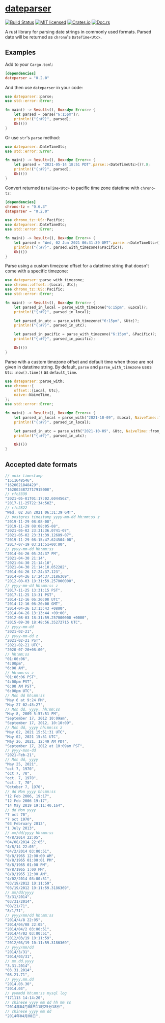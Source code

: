 # [dateparser](https://crates.io/crates/dateparser)

[![Build Status][actions-badge]][actions-url]
[![MIT licensed][mit-badge]][mit-url]
[![Crates.io][cratesio-badge]][cratesio-url]
[![Doc.rs][docrs-badge]][docrs-url]

[actions-badge]: https://github.com/waltzofpearls/dateparser/workflows/ci/badge.svg
[actions-url]: https://github.com/waltzofpearls/dateparser/actions?query=workflow%3Aci+branch%3Amain
[mit-badge]: https://img.shields.io/badge/license-MIT-blue.svg
[mit-url]: https://github.com/waltzofpearls/dateparser/blob/main/LICENSE
[cratesio-badge]: https://img.shields.io/crates/v/dateparser.svg
[cratesio-url]: https://crates.io/crates/dateparser
[docrs-badge]: https://docs.rs/dateparser/badge.svg
[docrs-url]: https://docs.rs/crate/dateparser/

A rust library for parsing date strings in commonly used formats. Parsed date will be returned as `chrono`'s
`DateTime<Utc>`.

## Examples

Add to your `Cargo.toml`:

```toml
[dependencies]
dateparser = "0.2.0"
```

And then use `dateparser` in your code:

```rust
use dateparser::parse;
use std::error::Error;

fn main() -> Result<(), Box<dyn Error>> {
    let parsed = parse("6:15pm")?;
    println!("{:#?}", parsed);
    Ok(())
}
```

Or use `str`'s `parse` method:

```rust
use dateparser::DateTimeUtc;
use std::error::Error;

fn main() -> Result<(), Box<dyn Error>> {
    let parsed = "2021-05-14 18:51 PDT".parse::<DateTimeUtc>()?.0;
    println!("{:#?}", parsed);
    Ok(())
}
```

Convert returned `DateTime<Utc>` to pacific time zone datetime with `chrono-tz`:

```toml
[dependencies]
chrono-tz = "0.6.3"
dateparser = "0.2.0"
```

```rust
use chrono_tz::US::Pacific;
use dateparser::DateTimeUtc;
use std::error::Error;

fn main() -> Result<(), Box<dyn Error>> {
    let parsed = "Wed, 02 Jun 2021 06:31:39 GMT".parse::<DateTimeUtc>()?.0;
    println!("{:#?}", parsed.with_timezone(&Pacific));
    Ok(())
}
```

Parse using a custom timezone offset for a datetime string that doesn't come with a specific timezone:

```rust
use dateparser::parse_with_timezone;
use chrono::offset::{Local, Utc};
use chrono_tz::US::Pacific;
use std::error::Error;

fn main() -> Result<(), Box<dyn Error>> {
    let parsed_in_local = parse_with_timezone("6:15pm", &Local)?;
    println!("{:#?}", parsed_in_local);

    let parsed_in_utc = parse_with_timezone("6:15pm", &Utc)?;
    println!("{:#?}", parsed_in_utc);

    let parsed_in_pacific = parse_with_timezone("6:15pm", &Pacific)?;
    println!("{:#?}", parsed_in_pacific);

    Ok(())
}
```

Parse with a custom timezone offset and default time when those are not given in datetime string.
By default, `parse` and `parse_with_timezone` uses `Utc::now().time()` as `default_time`.

```rust
use dateparser::parse_with;
use chrono::{
    offset::{Local, Utc},
    naive::NaiveTime,
};
use std::error::Error;

fn main() -> Result<(), Box<dyn Error>> {
    let parsed_in_local = parse_with("2021-10-09", &Local, NaiveTime::from_hms(0, 0, 0))?;
    println!("{:#?}", parsed_in_local);

    let parsed_in_utc = parse_with("2021-10-09", &Utc, NaiveTime::from_hms(0, 0, 0))?;
    println!("{:#?}", parsed_in_utc);

    Ok(())
}
```

## Accepted date formats

```rust
// unix timestamp
"1511648546",
"1620021848429",
"1620024872717915000",
// rfc3339
"2021-05-01T01:17:02.604456Z",
"2017-11-25T22:34:50Z",
// rfc2822
"Wed, 02 Jun 2021 06:31:39 GMT",
// postgres timestamp yyyy-mm-dd hh:mm:ss z
"2019-11-29 08:08-08",
"2019-11-29 08:08:05-08",
"2021-05-02 23:31:36.0741-07",
"2021-05-02 23:31:39.12689-07",
"2019-11-29 08:15:47.624504-08",
"2017-07-19 03:21:51+00:00",
// yyyy-mm-dd hh:mm:ss
"2014-04-26 05:24:37 PM",
"2021-04-30 21:14",
"2021-04-30 21:14:10",
"2021-04-30 21:14:10.052282",
"2014-04-26 17:24:37.123",
"2014-04-26 17:24:37.3186369",
"2012-08-03 18:31:59.257000000",
// yyyy-mm-dd hh:mm:ss z
"2017-11-25 13:31:15 PST",
"2017-11-25 13:31 PST",
"2014-12-16 06:20:00 UTC",
"2014-12-16 06:20:00 GMT",
"2014-04-26 13:13:43 +0800",
"2014-04-26 13:13:44 +09:00",
"2012-08-03 18:31:59.257000000 +0000",
"2015-09-30 18:48:56.35272715 UTC",
// yyyy-mm-dd
"2021-02-21",
// yyyy-mm-dd z
"2021-02-21 PST",
"2021-02-21 UTC",
"2020-07-20+08:00",
// hh:mm:ss
"01:06:06",
"4:00pm",
"6:00 AM",
// hh:mm:ss z
"01:06:06 PST",
"4:00pm PST",
"6:00 AM PST",
"6:00pm UTC",
// Mon dd hh:mm:ss
"May 6 at 9:24 PM",
"May 27 02:45:27",
// Mon dd, yyyy, hh:mm:ss
"May 8, 2009 5:57:51 PM",
"September 17, 2012 10:09am",
"September 17, 2012, 10:10:09",
// Mon dd, yyyy hh:mm:ss z
"May 02, 2021 15:51:31 UTC",
"May 02, 2021 15:51 UTC",
"May 26, 2021, 12:49 AM PDT",
"September 17, 2012 at 10:09am PST",
// yyyy-mon-dd
"2021-Feb-21",
// Mon dd, yyyy
"May 25, 2021",
"oct 7, 1970",
"oct 7, 70",
"oct. 7, 1970",
"oct. 7, 70",
"October 7, 1970",
// dd Mon yyyy hh:mm:ss
"12 Feb 2006, 19:17",
"12 Feb 2006 19:17",
"14 May 2019 19:11:40.164",
// dd Mon yyyy
"7 oct 70",
"7 oct 1970",
"03 February 2013",
"1 July 2013",
// mm/dd/yyyy hh:mm:ss
"4/8/2014 22:05",
"04/08/2014 22:05",
"4/8/14 22:05",
"04/2/2014 03:00:51",
"8/8/1965 12:00:00 AM",
"8/8/1965 01:00:01 PM",
"8/8/1965 01:00 PM",
"8/8/1965 1:00 PM",
"8/8/1965 12:00 AM",
"4/02/2014 03:00:51",
"03/19/2012 10:11:59",
"03/19/2012 10:11:59.3186369",
// mm/dd/yyyy
"3/31/2014",
"03/31/2014",
"08/21/71",
"8/1/71",
// yyyy/mm/dd hh:mm:ss
"2014/4/8 22:05",
"2014/04/08 22:05",
"2014/04/2 03:00:51",
"2014/4/02 03:00:51",
"2012/03/19 10:11:59",
"2012/03/19 10:11:59.3186369",
// yyyy/mm/dd
"2014/3/31",
"2014/03/31",
// mm.dd.yyyy
"3.31.2014",
"03.31.2014",
"08.21.71",
// yyyy.mm.dd
"2014.03.30",
"2014.03",
// yymmdd hh:mm:ss mysql log
"171113 14:14:20",
// chinese yyyy mm dd hh mm ss
"2014年04月08日11时25分18秒",
// chinese yyyy mm dd
"2014年04月08日",
```
